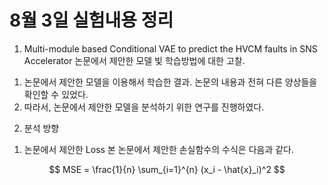 # 8월 3일 실험내용 정리

1. Multi-module based Conditional VAE to predict the HVCM faults in SNS Accelerator 논문에서 제안한 모델 빛 학습방법에 대한 고찰.
1) 논문에서 제안한 모델을 이용해서 학습한 결과. 논문의 내용과 전혀 다른 양상들을 확인할 수 있었다.
2) 따라서, 논문에서 제안한 모델을 분석하기 위한 연구를 진행하였다.

2. 분석 방향
1) 논문에서 제안한 Loss 
본 논문에서 제안한 손실함수의 수식은 다음과 같다.

$$
MSE = \frac{1}{n} \sum_{i=1}^{n} (x_i - \hat{x}_i)^2
$$
